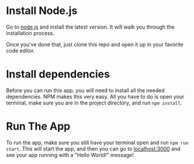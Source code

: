 # Install Node.js
Go to [node.js](https://nodejs.org/en) and install the latest version. It will walk you through the installation process.

Once you've done that, just clone this repo and open it up in your favorite code editor.

# Install dependencies
Before you can run this app, you will need to install all the needed dependencies. NPM makes this very easy. All you have to do is open your terminal, make sure you are in the project directory, and run `npm install`.

# Run The App
To run the app, make sure you still have your terminal open and run `npm run start`. This will start the app, and then you can go to [localhost:3000](localhost:3000) and see your app running with a "Hello World!" message!
